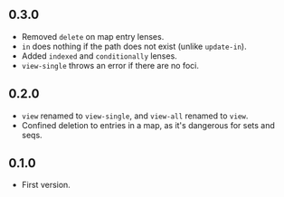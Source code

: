 0.3.0
-----

* Removed `delete` on map entry lenses.
* `in` does nothing if the path does not exist (unlike `update-in`).
* Added `indexed` and `conditionally` lenses.
* `view-single` throws an error if there are no foci.

0.2.0
-----

* `view` renamed to `view-single`, and `view-all` renamed to `view`.
* Confined deletion to entries in a map, as it's dangerous for sets and seqs.

0.1.0
-----

* First version.
